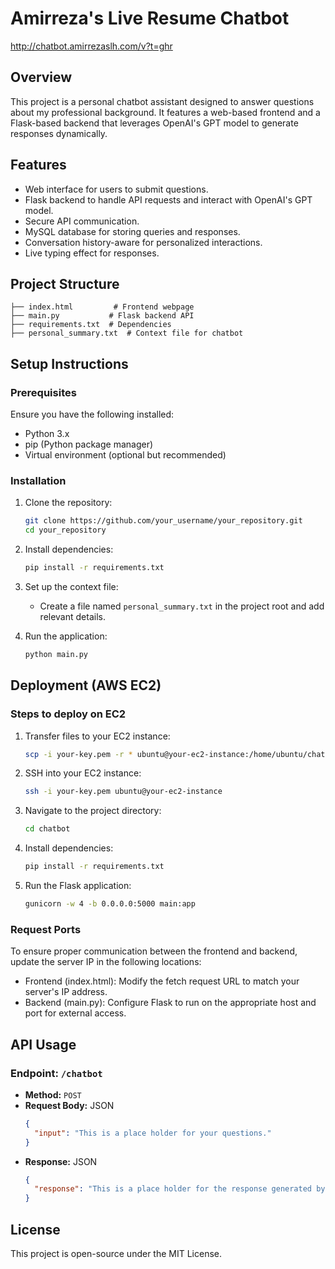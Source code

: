 # Amirreza's Live Resume Chatbot

http://chatbot.amirrezaslh.com/v?t=ghr

## Overview

This project is a personal chatbot assistant designed to answer questions about my professional background. It features a web-based frontend and a Flask-based backend that leverages OpenAI's GPT model to generate responses dynamically.

## Features

- Web interface for users to submit questions.
- Flask backend to handle API requests and interact with OpenAI's GPT model.
- Secure API communication.
- MySQL database for storing queries and responses.
- Conversation history-aware for personalized interactions.
- Live typing effect for responses.

## Project Structure

```
├── index.html         # Frontend webpage
├── main.py           # Flask backend API
├── requirements.txt  # Dependencies
├── personal_summary.txt  # Context file for chatbot
```

## Setup Instructions

### Prerequisites

Ensure you have the following installed:

- Python 3.x
- pip (Python package manager)
- Virtual environment (optional but recommended)

### Installation

1. Clone the repository:

   ```bash
   git clone https://github.com/your_username/your_repository.git
   cd your_repository
   ```

2. Install dependencies:

   ```bash
   pip install -r requirements.txt
   ```

3. Set up the context file:

   - Create a file named `personal_summary.txt` in the project root and add relevant details.

4. Run the application:

   ```bash
   python main.py
   ```

## Deployment (AWS EC2)

### Steps to deploy on EC2

1. Transfer files to your EC2 instance:
   ```bash
   scp -i your-key.pem -r * ubuntu@your-ec2-instance:/home/ubuntu/chatbot
   ```
2. SSH into your EC2 instance:
   ```bash
   ssh -i your-key.pem ubuntu@your-ec2-instance
   ```
3. Navigate to the project directory:
   ```bash
   cd chatbot
   ```
4. Install dependencies:
   ```bash
   pip install -r requirements.txt
   ```
5. Run the Flask application:
   ```bash
   gunicorn -w 4 -b 0.0.0.0:5000 main:app
   ```
### Request Ports

To ensure proper communication between the frontend and backend, update the server IP in the following locations:

- Frontend (index.html): Modify the fetch request URL to match your server's IP address.
- Backend (main.py): Configure Flask to run on the appropriate host and port for external access.

## API Usage

### Endpoint: `/chatbot`

- **Method:** `POST`
- **Request Body:** JSON
  ```json
  {
    "input": "This is a place holder for your questions."
  }
  ```
- **Response:** JSON
  ```json
  {
    "response": "This is a place holder for the response generated by the bot"
  }
  ```

## License

This project is open-source under the MIT License.

